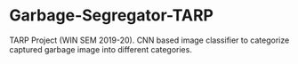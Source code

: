 # Garbage-Segregator-TARP
TARP Project (WIN SEM 2019-20). CNN based image classifier to categorize captured garbage image into different categories.
